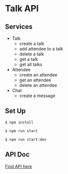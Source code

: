 # Talk API 

## Services
- Talk
  - create a talk
  - add attendee to a talk
  - delete a talk
  - get a talk
  - get all talks
- Attendee
  - create an attendee
  - get an attendee
  - delete an attendee
- Chat 
    - create a message


## Set Up 
```$ npm install ```

``` $ npm run start ```

``` $ npm run start:dev ```


## API Doc

[Find API here](https://documenter.getpostman.com/view/14090416/2s93mBxekG#88849d56-4cf0-4531-ae46-f49cea1f3d19)